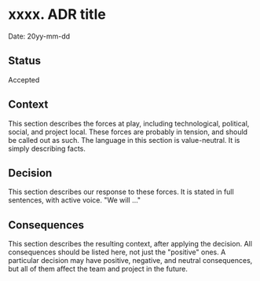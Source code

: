 # xxxx. ADR title

Date: 20yy-mm-dd

## Status

Accepted

## Context

This section describes the forces at play, including technological, political, social, and project local. These forces are probably in tension, and should be called out as such. The language in this section is value-neutral. It is simply describing facts.

## Decision

This section describes our response to these forces. It is stated in full sentences, with active voice. "We will ..."

## Consequences

This section describes the resulting context, after applying the decision. All consequences should be listed here, not just the "positive" ones. A particular decision may have positive, negative, and neutral consequences, but all of them affect the team and project in the future.
